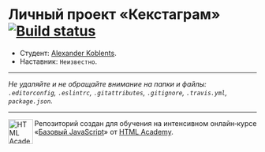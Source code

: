 # Личный проект «Кекстаграм» [![Build status][travis-image]][travis-url]

* Студент: [Alexander Koblents](https://up.htmlacademy.ru/javascript/11/user/395743).
* Наставник: `Неизвестно`.

---

_Не удаляйте и не обращайте внимание на папки и файлы:_<br>
_`.editorconfig`, `.eslintrc`, `.gitattributes`, `.gitignore`, `.travis.yml`, `package.json`._

---

<a href="https://htmlacademy.ru/intensive/javascript"><img align="left" width="50" height="50" title="HTML Academy" src="https://up.htmlacademy.ru/static/img/intensive/javascript/logo-for-github.svg"></a>

Репозиторий создан для обучения на интенсивном онлайн‑курсе «[Базовый JavaScript](https://htmlacademy.ru/intensive/javascript)» от [HTML Academy](https://htmlacademy.ru).

[travis-image]: https://travis-ci.org/htmlacademy-javascript/395743-kekstagram.svg?branch=master
[travis-url]: https://travis-ci.org/htmlacademy-javascript/395743-kekstagram
